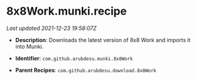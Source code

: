 # 8x8Work.munki.recipe

_Last updated 2021-12-23 19:58:07Z_

- **Description**: Downloads the latest version of 8x8 Work and imports it into Munki.

- **Identifier**: `com.github.arubdesu.munki.8x8Work`

- **Parent Recipes**: `com.github.arubdesu.download.8x8Work`